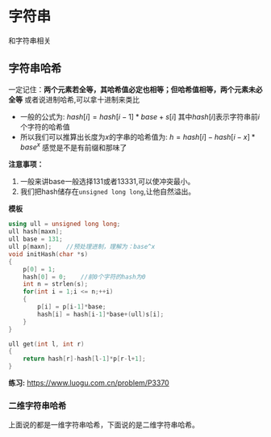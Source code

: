 # 字符串
和字符串相关

## 字符串哈希
一定记住：**两个元素若全等，其哈希值必定也相等；但哈希值相等，两个元素未必全等**
或者说进制哈希,可以拿十进制来类比
- 一般的公式为:
$hash[i] = hash[i-1]*base+s[i]$
其中$hash[i]$表示字符串前$i$个字符的哈希值
- 所以我们可以推算出长度为$x$的字串的哈希值为:
$h = hash[i]-hash[i-x]*base^x$
感觉是不是有前缀和那味了

**注意事项：**
1. 一般来讲base一般选择$131$或者$13331$,可以使冲突最小。
2. 我们把hash储存在`unsigned long long`,让他自然溢出。

**模板**
```c++
using ull = unsigned long long;
ull hash[maxn];
ull base = 131;
ull p[maxn];    //预处理进制，理解为：base^x
void initHash(char *s)
{
    p[0] = 1;
    hash[0] = 0;    //前0个字符的hash为0
    int n = strlen(s);
    for(int i = 1;i <= n;++i)
    {
        p[i] = p[i-1]*base;
        hash[i] = hash[i-1]*base+(ull)s[i];
    }
}

ull get(int l, int r)
{
    return hash[r]-hash[l-1]*p[r-l+1];
}
```
**练习:**
https://www.luogu.com.cn/problem/P3370

### 二维字符串哈希
上面说的都是一维字符串哈希，下面说的是二维字符串哈希。

